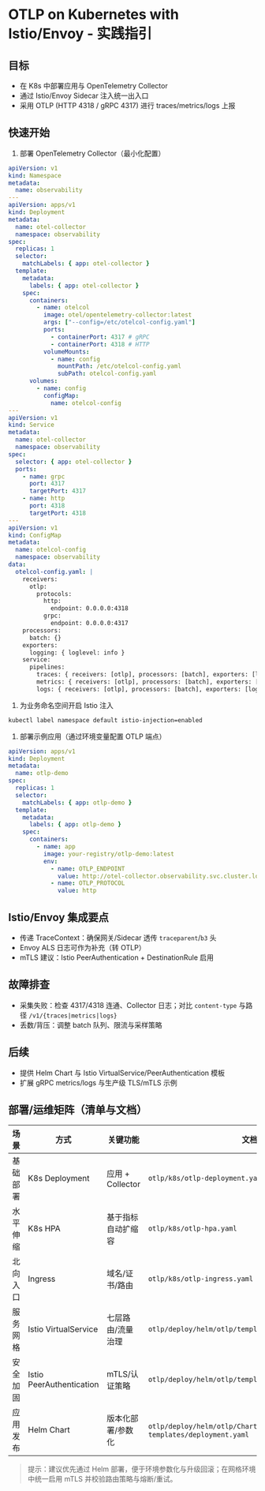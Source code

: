 # OTLP on Kubernetes with Istio/Envoy - 实践指引

## 目标

- 在 K8s 中部署应用与 OpenTelemetry Collector
- 通过 Istio/Envoy Sidecar 注入统一出入口
- 采用 OTLP (HTTP 4318 / gRPC 4317) 进行 traces/metrics/logs 上报

## 快速开始

1) 部署 OpenTelemetry Collector（最小化配置）

```yaml
apiVersion: v1
kind: Namespace
metadata:
  name: observability
---
apiVersion: apps/v1
kind: Deployment
metadata:
  name: otel-collector
  namespace: observability
spec:
  replicas: 1
  selector:
    matchLabels: { app: otel-collector }
  template:
    metadata:
      labels: { app: otel-collector }
    spec:
      containers:
        - name: otelcol
          image: otel/opentelemetry-collector:latest
          args: ["--config=/etc/otelcol-config.yaml"]
          ports:
            - containerPort: 4317 # gRPC
            - containerPort: 4318 # HTTP
          volumeMounts:
            - name: config
              mountPath: /etc/otelcol-config.yaml
              subPath: otelcol-config.yaml
      volumes:
        - name: config
          configMap:
            name: otelcol-config
---
apiVersion: v1
kind: Service
metadata:
  name: otel-collector
  namespace: observability
spec:
  selector: { app: otel-collector }
  ports:
    - name: grpc
      port: 4317
      targetPort: 4317
    - name: http
      port: 4318
      targetPort: 4318
---
apiVersion: v1
kind: ConfigMap
metadata:
  name: otelcol-config
  namespace: observability
data:
  otelcol-config.yaml: |
    receivers:
      otlp:
        protocols:
          http:
            endpoint: 0.0.0.0:4318
          grpc:
            endpoint: 0.0.0.0:4317
    processors:
      batch: {}
    exporters:
      logging: { loglevel: info }
    service:
      pipelines:
        traces: { receivers: [otlp], processors: [batch], exporters: [logging] }
        metrics: { receivers: [otlp], processors: [batch], exporters: [logging] }
        logs: { receivers: [otlp], processors: [batch], exporters: [logging] }
```

1. 为业务命名空间开启 Istio 注入

```bash
kubectl label namespace default istio-injection=enabled
```

1. 部署示例应用（通过环境变量配置 OTLP 端点）

```yaml
apiVersion: apps/v1
kind: Deployment
metadata:
  name: otlp-demo
spec:
  replicas: 1
  selector:
    matchLabels: { app: otlp-demo }
  template:
    metadata:
      labels: { app: otlp-demo }
    spec:
      containers:
        - name: app
          image: your-registry/otlp-demo:latest
          env:
            - name: OTLP_ENDPOINT
              value: http://otel-collector.observability.svc.cluster.local:4318
            - name: OTLP_PROTOCOL
              value: http
```

## Istio/Envoy 集成要点

- 传递 TraceContext：确保网关/Sidecar 透传 `traceparent`/`b3` 头
- Envoy ALS 日志可作为补充（转 OTLP）
- mTLS 建议：Istio PeerAuthentication + DestinationRule 启用

## 故障排查

- 采集失败：检查 4317/4318 连通、Collector 日志；对比 `content-type` 与路径 `/v1/{traces|metrics|logs}`
- 丢数/背压：调整 batch 队列、限流与采样策略

## 后续

- 提供 Helm Chart 与 Istio VirtualService/PeerAuthentication 模板
- 扩展 gRPC metrics/logs 与生产级 TLS/mTLS 示例

## 部署/运维矩阵（清单与文档）

| 场景 | 方式 | 关键功能 | 文档/清单 |
|------|------|----------|-----------|
| 基础部署 | K8s Deployment | 应用 + Collector | `otlp/k8s/otlp-deployment.yaml` |
| 水平伸缩 | K8s HPA | 基于指标自动扩缩容 | `otlp/k8s/otlp-hpa.yaml` |
| 北向入口 | Ingress | 域名/证书/路由 | `otlp/k8s/otlp-ingress.yaml` |
| 服务网格 | Istio VirtualService | 七层路由/流量治理 | `otlp/deploy/helm/otlp/templates/virtualservice.yaml` |
| 安全加固 | Istio PeerAuthentication | mTLS/认证策略 | `otlp/deploy/helm/otlp/templates/peerauthentication.yaml` |
| 应用发布 | Helm Chart | 版本化部署/参数化 | `otlp/deploy/helm/otlp/Chart.yaml`, `values.yaml`, `templates/deployment.yaml` |

> 提示：建议优先通过 Helm 部署，便于环境参数化与升级回滚；在网格环境中统一启用 mTLS 并校验路由策略与熔断/重试。
